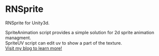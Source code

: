 RNSprite
========

RNSprite for Unity3d.

SpriteAnimation script provides a simple solution for 2d sprite animation managment.<br>
SpriteUV script can edit uv to show a part of the texture.<br>
<a href="http://rnsprite.blogspot.com/">Visit my blog to learn more!</a>